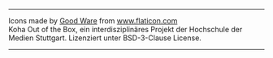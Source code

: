 <hr>
    <p>
        Icons made by <a href="https://www.flaticon.com/authors/good-ware" title="Good Ware">Good Ware</a> from <a href="https://www.flaticon.com/" title="Flaticon"> www.flaticon.com</a>
    <br>
        Koha Out of the Box, ein interdisziplinäres Projekt der Hochschule der Medien Stuttgart. Lizenziert unter BSD-3-Clause License. 
    </p>
<hr>